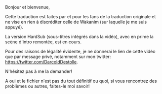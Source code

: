 Bonjour et bienvenue,

Cette traduction est faites par et pour les fans de la traduction originale et ne vise en rien à discréditer celle de Wakanim (sur laquelle je me suis appuyé).

La version HardSub (sous-titres intégrés dans la vidéo), avec en prime la scène d'intro remontée, est en cours.

Pour des raisons de légalité évidente, je ne donnerai le lien de cette vidéo que par message privé, notamment sur mon twitter: https://twitter.com/DarcoldDestolle.

N'hésitez pas à me la demander!

A oui et le fichier n'est pas du tout définitif ou quoi, si vous rencontrez des problèmes ou autres, faites-le moi savoir!

